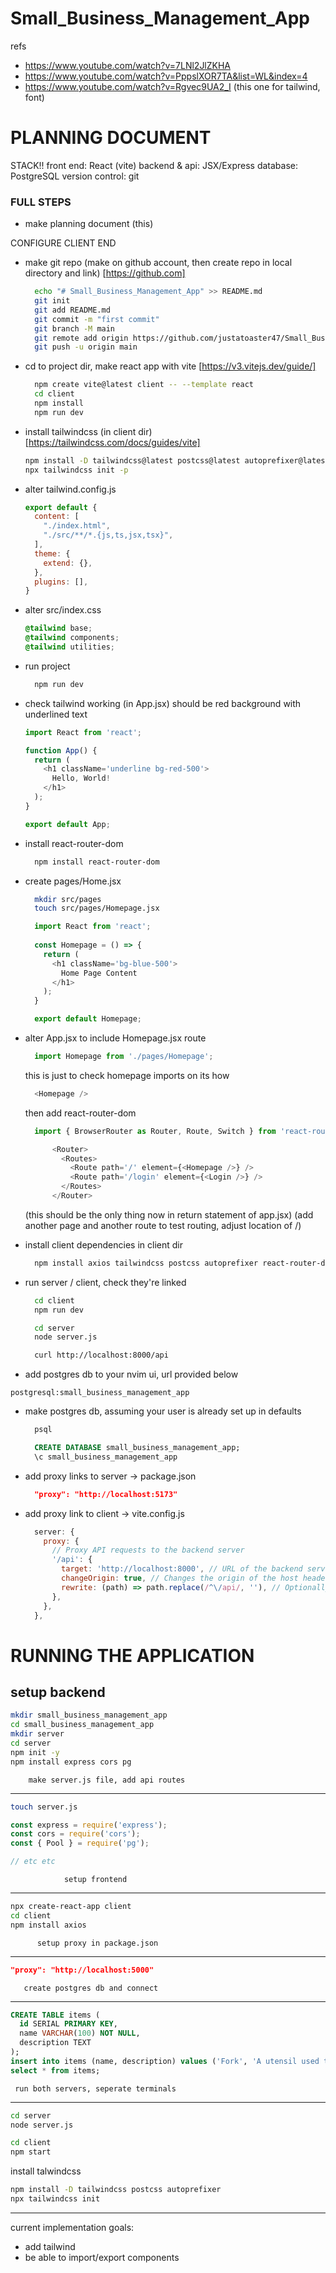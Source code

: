 # Small_Business_Management_App

refs
* https://www.youtube.com/watch?v=7LNl2JlZKHA
* https://www.youtube.com/watch?v=PppslXOR7TA&list=WL&index=4
* https://www.youtube.com/watch?v=Rgvec9UA2_I (this one for tailwind, font)

# PLANNING DOCUMENT
STACK!!
front end: React (vite)
backend & api: JSX/Express
database: PostgreSQL
version control: git


### FULL STEPS
* make planning document (this)

CONFIGURE CLIENT END
* make git repo (make on github account, then create repo in local directory and link)
[https://github.com]
  ```bash
    echo "# Small_Business_Management_App" >> README.md
    git init
    git add README.md
    git commit -m "first commit"
    git branch -M main
    git remote add origin https://github.com/justatoaster47/Small_Business_Management_App.git
    git push -u origin main
  ```

* cd to project dir, make react app with vite
[https://v3.vitejs.dev/guide/]
  ```bash
    npm create vite@latest client -- --template react  
    cd client
    npm install
    npm run dev
  ```

* install tailwindcss (in client dir)
[https://tailwindcss.com/docs/guides/vite]
  ```bash
  npm install -D tailwindcss@latest postcss@latest autoprefixer@latest
  npx tailwindcss init -p
  ```

* alter tailwind.config.js
  ```javascript
  export default {
    content: [
      "./index.html",
      "./src/**/*.{js,ts,jsx,tsx}",
    ],
    theme: {
      extend: {},
    },
    plugins: [],
  }
  ```

* alter src/index.css
  ```css
  @tailwind base;
  @tailwind components;
  @tailwind utilities;
  ```

* run project
  ```bash
    npm run dev
  ```

* check tailwind working (in App.jsx) 
  should be red background with underlined text
  ```javascript
  import React from 'react';

  function App() {
    return (
      <h1 className='underline bg-red-500'>
        Hello, World!
      </h1>
    );
  }

  export default App;
  ```

* install react-router-dom
  ```bash
    npm install react-router-dom
  ```

* create pages/Home.jsx
  ```bash
    mkdir src/pages
    touch src/pages/Homepage.jsx
  ```
  ```javascript
    import React from 'react';
    
    const Homepage = () => {
      return (
        <h1 className='bg-blue-500'>
          Home Page Content
        </h1>
      );
    }

    export default Homepage;
  ```

* alter App.jsx to include Homepage.jsx route
  ```javascript
    import Homepage from './pages/Homepage';
  ```
  this is just to check homepage imports on its how
  ```javascript
    <Homepage />
  ```
  then add react-router-dom
  ```javascript
    import { BrowserRouter as Router, Route, Switch } from 'react-router-dom';
  ```
  ```javascript
        <Router>
          <Routes>
            <Route path='/' element={<Homepage />} />
            <Route path='/login' element={<Login />} />
          </Routes>
        </Router>
  ```
  (this should be the only thing now in return statement of app.jsx)
  (add another page and another route to test routing, adjust location of /)

















* install client dependencies in client dir
  ```bash
    npm install axios tailwindcss postcss autoprefixer react-router-dom
  ```

* run server / client, check they're linked
  ```bash
    cd client
    npm run dev
  ```
  ```bash
    cd server
    node server.js
  ```
  ```bash
    curl http://localhost:8000/api
  ```
  
* add postgres db to your nvim ui, url provided below
```
postgresql:small_business_management_app
```

* make postgres db, assuming your user is already set up in defaults
  ```bash
    psql 
  ```
  ```sql
    CREATE DATABASE small_business_management_app;
    \c small_business_management_app
  ```

* add proxy links to server -> package.json
  ```json
    "proxy": "http://localhost:5173"
  ```

* add proxy link to client -> vite.config.js
  ```javascript
    server: {
      proxy: {
        // Proxy API requests to the backend server
        '/api': {
          target: 'http://localhost:8000', // URL of the backend server
          changeOrigin: true, // Changes the origin of the host header to the target URL
          rewrite: (path) => path.replace(/^\/api/, ''), // Optionally rewrite the URL path
        },
      },
    },
  ```

# RUNNING THE APPLICATION


setup backend
--------------------------------
```bash
mkdir small_business_management_app
cd small_business_management_app
mkdir server
cd server
npm init -y
npm install express cors pg
```

        make server.js file, add api routes
----------------------------
```bash
touch server.js
```
```javascript
const express = require('express');
const cors = require('cors');
const { Pool } = require('pg');

// etc etc

```

                setup frontend
--------------------------------
```bash
npx create-react-app client
cd client
npm install axios
```

          setup proxy in package.json
--------------------------------
```json
"proxy": "http://localhost:5000"
```

       create postgres db and connect
---------------------------
```sql
CREATE TABLE items (
  id SERIAL PRIMARY KEY,
  name VARCHAR(100) NOT NULL,
  description TEXT
);
insert into items (name, description) values ('Fork', 'A utensil used to eat food');
select * from items;

```

     run both servers, seperate terminals
--------------
```bash
cd server
node server.js
```
```bash
cd client
npm start
```

install talwindcss
```bash
npm install -D tailwindcss postcss autoprefixer
npx tailwindcss init 
```
-----------------------





current implementation goals:
  * add tailwind
  * be able to import/export components
  


